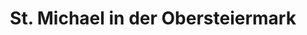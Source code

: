 ---
title: St. Michael in der Obersteiermark
url: /st-michael-in-der-obersteiermark/
latitude: 47.346
longitude: 15.012
---